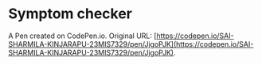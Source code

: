 # Symptom checker

A Pen created on CodePen.io. Original URL: [https://codepen.io/SAI-SHARMILA-KINJARAPU-23MIS7329/pen/JjgoPJK](https://codepen.io/SAI-SHARMILA-KINJARAPU-23MIS7329/pen/JjgoPJK).


